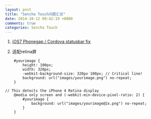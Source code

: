 ```yaml
---
layout: post
title: "Sencha Touch问题汇总"
date: 2014-10-12 09:42:19 +0800
comments: true
categories: Sencha Touch
---
```


1. [iOS7 Phonegap / Cordova statusbar fix](http://abitofcoding.blogspot.ch/2014/01/ios7-phonegap-layout-fix.html)

2. 适配retina屏


```
	#yourimage {
		height: 100px;
		width: 320px;
		-webkit-background-size: 320px 100px; // Critical line! 
		background: url("images/yourimage.png") no-repeat;
	}

// This detects the iPhone 4 Retina display
	@media only screen and (-webkit-min-device-pixel-ratio: 2) {
		#yourimage {
			background: url("images/yourimage@2x.png") no-repeat;
		}
	}
```